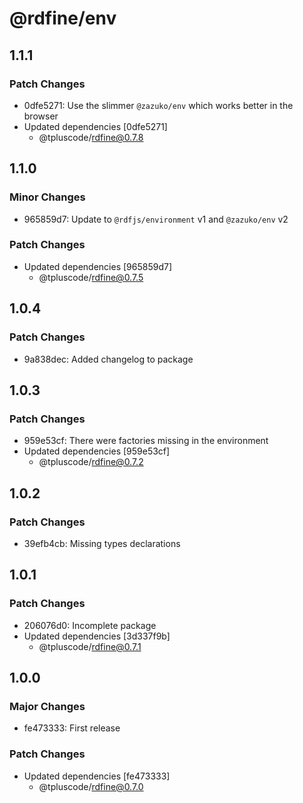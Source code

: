 # @rdfine/env

## 1.1.1

### Patch Changes

- 0dfe5271: Use the slimmer `@zazuko/env` which works better in the browser
- Updated dependencies [0dfe5271]
  - @tpluscode/rdfine@0.7.8

## 1.1.0

### Minor Changes

- 965859d7: Update to `@rdfjs/environment` v1 and `@zazuko/env` v2

### Patch Changes

- Updated dependencies [965859d7]
  - @tpluscode/rdfine@0.7.5

## 1.0.4

### Patch Changes

- 9a838dec: Added changelog to package

## 1.0.3

### Patch Changes

- 959e53cf: There were factories missing in the environment
- Updated dependencies [959e53cf]
  - @tpluscode/rdfine@0.7.2

## 1.0.2

### Patch Changes

- 39efb4cb: Missing types declarations

## 1.0.1

### Patch Changes

- 206076d0: Incomplete package
- Updated dependencies [3d337f9b]
  - @tpluscode/rdfine@0.7.1

## 1.0.0

### Major Changes

- fe473333: First release

### Patch Changes

- Updated dependencies [fe473333]
  - @tpluscode/rdfine@0.7.0
